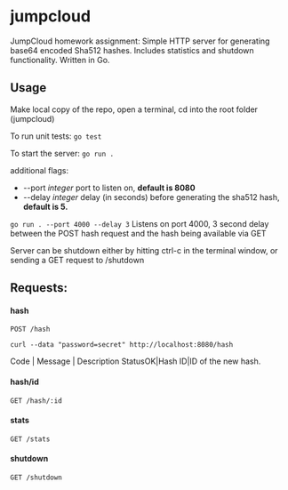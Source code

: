 # jumpcloud
JumpCloud homework assignment: Simple HTTP server for generating base64 encoded Sha512 hashes. Includes statistics and shutdown functionality. Written in Go.

## Usage
Make local copy of the repo, open a terminal, cd into the root folder (jumpcloud)

To run unit tests:
`go test`

To start the server:
`go run .`

additional flags: 
  * --port _integer_ port to listen on, **default is 8080**
  * --delay _integer_ delay (in seconds) before generating the sha512 hash, **default is 5.**

`go run . --port 4000 --delay 3` 
Listens on port 4000, 3 second delay between the POST hash request and the hash being available via GET

Server can be shutdown either by hitting ctrl-c in the terminal window, or sending a GET request to /shutdown

## Requests:
#### hash
  `POST /hash` 
  
  `curl --data "password=secret" http://localhost:8080/hash`
  
  
  Code | Message | Description
  StatusOK|Hash ID|ID of the new hash.
  
 #### hash/id
  `GET /hash/:id`
  
 #### stats
  `GET /stats`
  
 #### shutdown
  `GET /shutdown`
